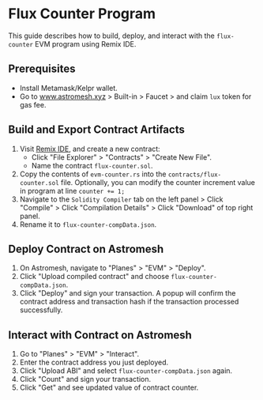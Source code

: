 # Flux Counter Program

This guide describes how to build, deploy, and interact with the `flux-counter` EVM program using Remix IDE.

## Prerequisites
* Install Metamask/Kelpr wallet.
* Go to www.astromesh.xyz > Built-in > Faucet > and claim `lux` token for gas fee.

## Build and Export Contract Artifacts
1. Visit [Remix IDE](https://remix.ethereum.org/), and create a new contract:
   - Click "File Explorer" > "Contracts" > "Create New File".
   - Name the contract `flux-counter.sol`.
2. Copy the contents of `evm-counter.rs` into the `contracts/flux-counter.sol` file. Optionally, you can modify the counter increment value in program at line `counter += 1;`
3. Navigate to the `Solidity Compiler` tab on the left panel > Click "Compile" > Click "Compilation Details" > Click "Download" of top right panel.
4. Rename it to `flux-counter-compData.json`.

## Deploy Contract on Astromesh
1. On Astromesh, navigate to "Planes" > "EVM" > "Deploy".
2. Click "Upload compiled contract" and choose `flux-counter-compData.json`.
3. Click "Deploy" and sign your transaction. A popup will confirm the contract address and transaction hash if the transaction processed successfully.

## Interact with Contract on Astromesh
1. Go to "Planes" > "EVM" > "Interact".
2. Enter the contract address you just deployed.
3. Click "Upload ABI" and select `flux-counter-compData.json` again.
5. Click "Count" and sign your transaction.
6. Click "Get" and see updated value of contract counter.
